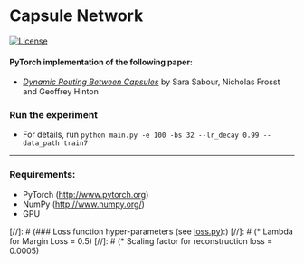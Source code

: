 # Capsule Network #
[![License](https://img.shields.io/github/license/mashape/apistatus.svg?maxAge=2592000)](LICENSE)

#### PyTorch implementation of the following paper:
* [_Dynamic Routing Between Capsules_](https://arxiv.org/abs/1710.09829) by Sara Sabour, Nicholas Frosst and Geoffrey Hinton

### Run the experiment
* For details, run `python main.py -e 100 -bs 32 --lr_decay 0.99 --data_path train7`

______

### Requirements:
* PyTorch (http://www.pytorch.org)
* NumPy (http://www.numpy.org/)
* GPU

[//]: # (### Loss function hyper-parameters (see [loss.py](loss.py)):)
[//]: # (* Lambda for Margin Loss = 0.5)
[//]: # (* Scaling factor for reconstruction loss = 0.0005)
